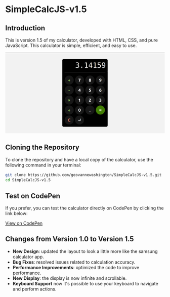 # SimpleCalcJS-v1.5

## Introduction
This is version 1.5 of my calculator, developed with HTML, CSS, and pure JavaScript. This calculator is simple, efficient, and easy to use.

![Calculator Image](./calculator-project/assets/images/app.png)

## Cloning the Repository
To clone the repository and have a local copy of the calculator, use the following command in your terminal:

```bash
git clone https://github.com/geovannewashington/SimpleCalcJS-v1.5.git
cd SimpleCalcJS-v1.5
```

## Test on CodePen

If you prefer, you can test the calculator directly on CodePen by clicking the link below:

[View on CodePen](https://codepen.io/geovannewashington/pen/MWxdjWd)

## Changes from Version 1.0 to Version 1.5

- **New Design**: updated the layout to look a little more like the samsung calculator app.
- **Bug Fixes**: resolved issues related to calculation accuracy.
- **Performance Improvements**: optimized the code to improve performance.
- **New Display**: the display is now infinite and scrollable.
- **Keyboard Support** now it's possible to use your keyboard to navigate and perform actions.


